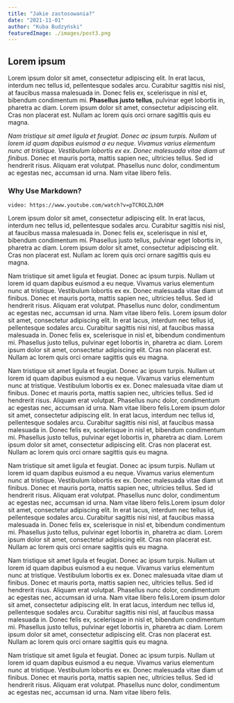 ```yaml
---
title: "Jakie zastosowania?"
date: "2021-11-01"
author: "Kuba Budzyński"
featuredImage: ./images/post3.png
---
```

## Lorem ipsum
  
Lorem ipsum dolor sit amet, consectetur adipiscing elit. In erat lacus, interdum nec tellus id, pellentesque sodales arcu. Curabitur sagittis nisi nisl, at faucibus massa malesuada in. Donec felis ex, scelerisque in nisl et, bibendum condimentum mi. **Phasellus justo tellus**, pulvinar eget lobortis in, pharetra ac diam. Lorem ipsum dolor sit amet, consectetur adipiscing elit. Cras non placerat est. Nullam ac lorem quis orci ornare sagittis quis eu magna.

*Nam tristique sit amet ligula et feugiat. Donec ac ipsum turpis. Nullam ut lorem id quam dapibus euismod a eu neque. Vivamus varius elementum nunc at tristique. Vestibulum lobortis ex ex. Donec malesuada vitae diam ut finibus*. Donec et mauris porta, mattis sapien nec, ultricies tellus. Sed id hendrerit risus. Aliquam erat volutpat. Phasellus nunc dolor, condimentum ac egestas nec, accumsan id urna. Nam vitae libero felis.
### Why Use Markdown?

`video: https://www.youtube.com/watch?v=pTCROLZLhDM`

Lorem ipsum dolor sit amet, consectetur adipiscing elit. In erat lacus, interdum nec tellus id, pellentesque sodales arcu. Curabitur sagittis nisi nisl, at faucibus massa malesuada in. Donec felis ex, scelerisque in nisl et, bibendum condimentum mi. Phasellus justo tellus, pulvinar eget lobortis in, pharetra ac diam. Lorem ipsum dolor sit amet, consectetur adipiscing elit. Cras non placerat est. Nullam ac lorem quis orci ornare sagittis quis eu magna.

Nam tristique sit amet ligula et feugiat. Donec ac ipsum turpis. Nullam ut lorem id quam dapibus euismod a eu neque. Vivamus varius elementum nunc at tristique. Vestibulum lobortis ex ex. Donec malesuada vitae diam ut finibus. Donec et mauris porta, mattis sapien nec, ultricies tellus. Sed id hendrerit risus. Aliquam erat volutpat. Phasellus nunc dolor, condimentum ac egestas nec, accumsan id urna. Nam vitae libero felis. 
Lorem ipsum dolor sit amet, consectetur adipiscing elit. In erat lacus, interdum nec tellus id, pellentesque sodales arcu. Curabitur sagittis nisi nisl, at faucibus massa malesuada in. Donec felis ex, scelerisque in nisl et, bibendum condimentum mi. Phasellus justo tellus, pulvinar eget lobortis in, pharetra ac diam. Lorem ipsum dolor sit amet, consectetur adipiscing elit. Cras non placerat est. Nullam ac lorem quis orci ornare sagittis quis eu magna.

Nam tristique sit amet ligula et feugiat. Donec ac ipsum turpis. Nullam ut lorem id quam dapibus euismod a eu neque. Vivamus varius elementum nunc at tristique. Vestibulum lobortis ex ex. Donec malesuada vitae diam ut finibus. Donec et mauris porta, mattis sapien nec, ultricies tellus. Sed id hendrerit risus. Aliquam erat volutpat. Phasellus nunc dolor, condimentum ac egestas nec, accumsan id urna. Nam vitae libero felis.Lorem ipsum dolor sit amet, consectetur adipiscing elit. In erat lacus, interdum nec tellus id, pellentesque sodales arcu. Curabitur sagittis nisi nisl, at faucibus massa malesuada in. Donec felis ex, scelerisque in nisl et, bibendum condimentum mi. Phasellus justo tellus, pulvinar eget lobortis in, pharetra ac diam. Lorem ipsum dolor sit amet, consectetur adipiscing elit. Cras non placerat est. Nullam ac lorem quis orci ornare sagittis quis eu magna.

Nam tristique sit amet ligula et feugiat. Donec ac ipsum turpis. Nullam ut lorem id quam dapibus euismod a eu neque. Vivamus varius elementum nunc at tristique. Vestibulum lobortis ex ex. Donec malesuada vitae diam ut finibus. Donec et mauris porta, mattis sapien nec, ultricies tellus. Sed id hendrerit risus. Aliquam erat volutpat. Phasellus nunc dolor, condimentum ac egestas nec, accumsan id urna. Nam vitae libero felis.Lorem ipsum dolor sit amet, consectetur adipiscing elit. In erat lacus, interdum nec tellus id, pellentesque sodales arcu. Curabitur sagittis nisi nisl, at faucibus massa malesuada in. Donec felis ex, scelerisque in nisl et, bibendum condimentum mi. Phasellus justo tellus, pulvinar eget lobortis in, pharetra ac diam. Lorem ipsum dolor sit amet, consectetur adipiscing elit. Cras non placerat est. Nullam ac lorem quis orci ornare sagittis quis eu magna.

Nam tristique sit amet ligula et feugiat. Donec ac ipsum turpis. Nullam ut lorem id quam dapibus euismod a eu neque. Vivamus varius elementum nunc at tristique. Vestibulum lobortis ex ex. Donec malesuada vitae diam ut finibus. Donec et mauris porta, mattis sapien nec, ultricies tellus. Sed id hendrerit risus. Aliquam erat volutpat. Phasellus nunc dolor, condimentum ac egestas nec, accumsan id urna. Nam vitae libero felis.Lorem ipsum dolor sit amet, consectetur adipiscing elit. In erat lacus, interdum nec tellus id, pellentesque sodales arcu. Curabitur sagittis nisi nisl, at faucibus massa malesuada in. Donec felis ex, scelerisque in nisl et, bibendum condimentum mi. Phasellus justo tellus, pulvinar eget lobortis in, pharetra ac diam. Lorem ipsum dolor sit amet, consectetur adipiscing elit. Cras non placerat est. Nullam ac lorem quis orci ornare sagittis quis eu magna.

Nam tristique sit amet ligula et feugiat. Donec ac ipsum turpis. Nullam ut lorem id quam dapibus euismod a eu neque. Vivamus varius elementum nunc at tristique. Vestibulum lobortis ex ex. Donec malesuada vitae diam ut finibus. Donec et mauris porta, mattis sapien nec, ultricies tellus. Sed id hendrerit risus. Aliquam erat volutpat. Phasellus nunc dolor, condimentum ac egestas nec, accumsan id urna. Nam vitae libero felis.